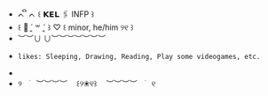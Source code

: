 -  ᨈ ິ ᨈ ꒰ 𝗞𝗘𝗟  🖇  INFP ꒱
- ꒰ 🎹 ´͈ ꒳  `͈ ꒱ ♡ ꒰ minor, he/him ୨୧ ꒱
- ︶︶∪ ∪︶︶︶︶︶︶︶
-     likes: Sleeping, Drawing, Reading, Play some videogames, etc.
- 
- ୨ㅤ࣪ㅤ︶︶︶︶ㅤ ꒰୨❀୧꒱ㅤ ︶︶︶︶ㅤ࣪ㅤ୧
